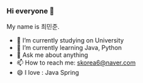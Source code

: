 ### Hi everyone 👋

My name is 최민준.

- 🔭 I’m currently studying on University
- 🌱 I’m currently learning Java, Python
- 💬 Ask me about anything
- 📫 How to reach me: skorea6@naver.com
- 😄 I love : Java Spring
